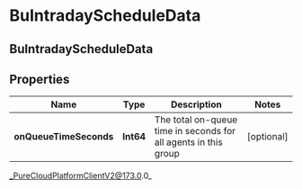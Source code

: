 # BuIntradayScheduleData

## BuIntradayScheduleData

## Properties

|Name | Type | Description | Notes|
|------------ | ------------- | ------------- | -------------|
| **onQueueTimeSeconds** | **Int64** | The total on-queue time in seconds for all agents in this group | [optional] |



_PureCloudPlatformClientV2@173.0.0_
